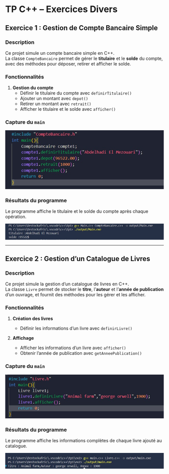 # TP C++ – Exercices Divers

## Exercice 1 : Gestion de Compte Bancaire Simple

### Description
Ce projet simule un compte bancaire simple en C++.  
La classe `CompteBancaire` permet de gérer le **titulaire** et le **solde** du compte, avec des méthodes pour déposer, retirer et afficher le solde.

### Fonctionnalités

1. **Gestion du compte**
   - Définir le titulaire du compte avec `definirTitulaire()`
   - Ajouter un montant avec `depot()`
   - Retirer un montant avec `retrait()`
   - Afficher le titulaire et le solde avec `afficher()`

### Capture du `main`
![Capture main Compte Bancaire](./screenshots/mainEx1.jpg)

### Résultats du programme
Le programme affiche le titulaire et le solde du compte après chaque opération.  

![Résultat Compte Bancaire](./screenshots/ex1.jpg)

---

## Exercice 2 : Gestion d’un Catalogue de Livres

### Description
Ce projet simule la gestion d’un catalogue de livres en C++.  
La classe `Livre` permet de stocker le **titre**, l’**auteur** et l’**année de publication** d’un ouvrage, et fournit des méthodes pour les gérer et les afficher.

### Fonctionnalités

1. **Création des livres**
   - Définir les informations d’un livre avec `definirLivre()`

2. **Affichage**
   - Afficher les informations d’un livre avec `afficher()`
   - Obtenir l’année de publication avec `getAnneePublication()`

### Capture du `main`
![Capture main Livre](./screenshots/mainEx2.jpg)

### Résultats du programme
Le programme affiche les informations complètes de chaque livre ajouté au catalogue.  

![Résultat Livre](./screenshots/ex2.jpg)

